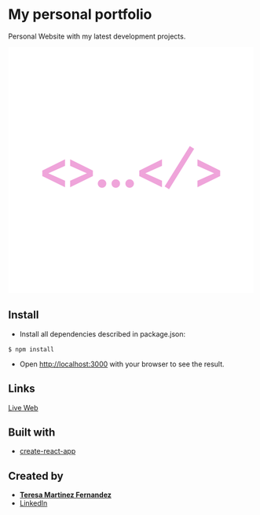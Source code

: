 # My personal portfolio

Personal Website with my latest development projects.

![Screenshot](src/images/Landing__img.png)

## Install

- Install all dependencies described in package.json:

```
$ npm install
```

- Open [http://localhost:3000](http://localhost:3000) with your browser to see the result.

## Links

[Live Web]()

## Built with

- [create-react-app](https://reactjs.org/)

## Created by

- [**Teresa Martinez Fernandez**](https://github.com/TeresaMartinezFernandez)
- [LinkedIn](https://www.linkedin.com/in/teresamarfer/)

